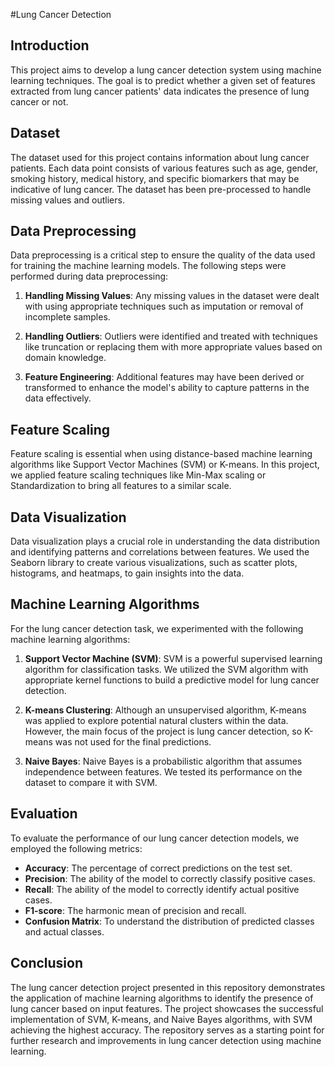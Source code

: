 #Lung Cancer Detection

## Introduction

This project aims to develop a lung cancer detection system using machine learning techniques. The goal is to predict whether a given set of features extracted from lung cancer patients' data indicates the presence of lung cancer or not.

## Dataset

The dataset used for this project contains information about lung cancer patients. Each data point consists of various features such as age, gender, smoking history, medical history, and specific biomarkers that may be indicative of lung cancer. The dataset has been pre-processed to handle missing values and outliers.

## Data Preprocessing

Data preprocessing is a critical step to ensure the quality of the data used for training the machine learning models. The following steps were performed during data preprocessing:

1. **Handling Missing Values**: Any missing values in the dataset were dealt with using appropriate techniques such as imputation or removal of incomplete samples.

2. **Handling Outliers**: Outliers were identified and treated with techniques like truncation or replacing them with more appropriate values based on domain knowledge.

3. **Feature Engineering**: Additional features may have been derived or transformed to enhance the model's ability to capture patterns in the data effectively.

## Feature Scaling

Feature scaling is essential when using distance-based machine learning algorithms like Support Vector Machines (SVM) or K-means. In this project, we applied feature scaling techniques like Min-Max scaling or Standardization to bring all features to a similar scale.

## Data Visualization

Data visualization plays a crucial role in understanding the data distribution and identifying patterns and correlations between features. We used the Seaborn library to create various visualizations, such as scatter plots, histograms, and heatmaps, to gain insights into the data.

## Machine Learning Algorithms

For the lung cancer detection task, we experimented with the following machine learning algorithms:

1. **Support Vector Machine (SVM)**: SVM is a powerful supervised learning algorithm for classification tasks. We utilized the SVM algorithm with appropriate kernel functions to build a predictive model for lung cancer detection.

2. **K-means Clustering**: Although an unsupervised algorithm, K-means was applied to explore potential natural clusters within the data. However, the main focus of the project is lung cancer detection, so K-means was not used for the final predictions.

3. **Naive Bayes**: Naive Bayes is a probabilistic algorithm that assumes independence between features. We tested its performance on the dataset to compare it with SVM.

## Evaluation

To evaluate the performance of our lung cancer detection models, we employed the following metrics:

- **Accuracy**: The percentage of correct predictions on the test set.
- **Precision**: The ability of the model to correctly classify positive cases.
- **Recall**: The ability of the model to correctly identify actual positive cases.
- **F1-score**: The harmonic mean of precision and recall.
- **Confusion Matrix**: To understand the distribution of predicted classes and actual classes.

## Conclusion

The lung cancer detection project presented in this repository demonstrates the application of machine learning algorithms to identify the presence of lung cancer based on input features. 
The project showcases the successful implementation of SVM, K-means, and Naive Bayes algorithms, with SVM achieving the highest accuracy. 
The repository serves as a starting point for further research and improvements in lung cancer detection using machine learning.

